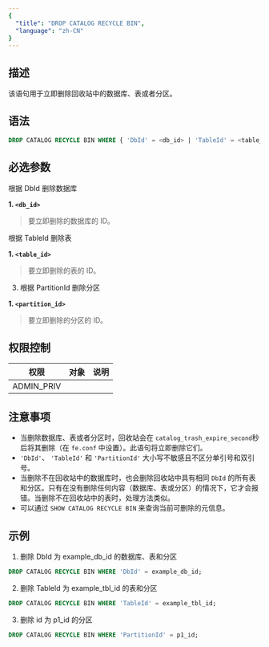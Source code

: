 ```yaml
---
{
  "title": "DROP CATALOG RECYCLE BIN",
  "language": "zh-CN"
}
---
```


<!--
Licensed to the Apache Software Foundation (ASF) under one
or more contributor license agreements.  See the NOTICE file
distributed with this work for additional information
regarding copyright ownership.  The ASF licenses this file
to you under the Apache License, Version 2.0 (the
"License"); you may not use this file except in compliance
with the License.  You may obtain a copy of the License at

  http://www.apache.org/licenses/LICENSE-2.0

Unless required by applicable law or agreed to in writing,
software distributed under the License is distributed on an
"AS IS" BASIS, WITHOUT WARRANTIES OR CONDITIONS OF ANY
KIND, either express or implied.  See the License for the
specific language governing permissions and limitations
under the License.
-->

## 描述

该语句用于立即删除回收站中的数据库、表或者分区。

## 语法

```sql
DROP CATALOG RECYCLE BIN WHERE { 'DbId' = <db_id> | 'TableId' = <table_id> | 'PartitionId' = <partition_id> }
```

## 必选参数

根据 DbId 删除数据库

**1. `<db_id>`**
> 要立即删除的数据库的 ID。

根据 TableId 删除表

**1. `<table_id>`**
> 要立即删除的表的 ID。

3. 根据 PartitionId 删除分区

**1. `<partition_id>`**
> 要立即删除的分区的 ID。

## 权限控制

| 权限         | 对象 | 说明 |
|------------|----|----|
| ADMIN_PRIV |    |    |

## 注意事项

- 当删除数据库、表或者分区时，回收站会在 `catalog_trash_expire_second`秒后将其删除（在 `fe.conf` 中设置）。此语句将立即删除它们。
- `'DbId'`、 `'TableId'` 和 `'PartitionId'` 大小写不敏感且不区分单引号和双引号。
- 当删除不在回收站中的数据库时，也会删除回收站中具有相同 `DbId` 的所有表和分区。只有在没有删除任何内容（数据库、表或分区）的情况下，它才会报错。当删除不在回收站中的表时，处理方法类似。
- 可以通过 `SHOW CATALOG RECYCLE BIN` 来查询当前可删除的元信息。

## 示例

1. 删除 DbId 为 example_db_id 的数据库、表和分区

  ```sql
  DROP CATALOG RECYCLE BIN WHERE 'DbId' = example_db_id;
  ```

2. 删除 TableId 为 example_tbl_id 的表和分区

  ```sql
  DROP CATALOG RECYCLE BIN WHERE 'TableId' = example_tbl_id;
  ```

3. 删除 id 为 p1_id 的分区

  ```sql
  DROP CATALOG RECYCLE BIN WHERE 'PartitionId' = p1_id;
  ```
